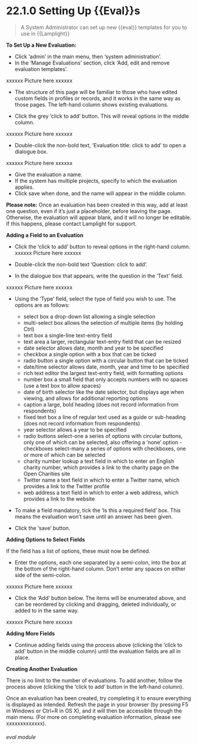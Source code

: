 # 22.1.0    Setting Up {{Eval}}s

> A System Administrator can set up new {{eval}} templates for you to use in {{Lamplight}}

**To Set Up a New Evaluation:**

- Click ‘admin’ in the main menu, then ‘system administration’.
- In the ‘Manage Evaluations’ section, click ‘Add, edit and remove evaluation templates’.
 
 xxxxxx Picture here xxxxxx
 
 
- The structure of this page will be familiar to those who have edited custom fields in profiles or records, and it works in the same way as those pages. The left-hand column shows existing evaluations.
 
- Click the grey ‘click to add’ button. This will reveal options in the middle column.
 
xxxxxx Picture here xxxxxx

- Double-click the non-bold text, ‘Evaluation title: click to add’ to open a dialogue box.

xxxxxx Picture here xxxxxx

- Give the evaluation a name.
- If the system has multiple projects, specify to which the evaluation applies.
- Click save when done, and the name will appear in the middle column.


**Please note:** Once an evaluation has been created in this way, add at least one question, even if it’s just a placeholder, before leaving the page. Otherwise, the evaluation will appear blank, and it will no longer be editable. If this happens, please contact Lamplight for support.


**Adding a Field to an Evaluation**

- Click the ‘click to add’ button to reveal options in the right-hand column.
xxxxxx Picture here xxxxxx

- Double-click the non-bold text ‘Question: click to add’.
- In the dialogue box that appears, write the question in the ‘Text’ field.

xxxxxx Picture here xxxxxx

- Using the ‘Type’ field, select the type of field you wish to use. The options are as follows:
   - select box a drop-down list allowing a single selection
   - multi-select box allows the selection of multiple items (by holding Ctrl)
   - text box a single-line text-entry field 
   - text area a larger, rectangular text-entry field that can be resized
   - date selector allows date, month and year to be specified
   - checkbox a single option with a box that can be ticked
   - radio button a single option with a circular button that can be ticked
   - date/time selector allows date, month, year and time to be specified
   - rich text editor the largest text-entry field, with formatting options
   - number box a small field that only accepts numbers with no spaces (use a text box to allow spaces)
   - date of birth selector like the date selector, but displays age when viewing, and allows for additional reporting options
   - caption a large, bold heading (does not record information from respondents)
   - fixed text box a line of regular text used as a guide or sub-heading (does not record information from respondents)
   - year selector allows a year to be specified
   - radio buttons select-one a series of options with circular buttons, only one of which can be selected, also offering a ‘none’ option
   -checkboxes select-many a series of options with checkboxes, one or more of which can be selected
   - charity number lookup a text field in which to enter an English charity number, which provides a link to the charity page on the Open Charities site
   - Twitter name a text field in which to enter a Twitter name, which provides a link to the Twitter profile
   - web address a text field in which to enter a web address, which provides a link to the website
       
- To make a field mandatory, tick the ‘Is this a required field’ box. This means the evaluation won’t save until an answer has been given.
- Click the ‘save’ button.


**Adding Options to Select Fields**

If the field has a list of options, these must now be defined.
- Enter the options, each one separated by a semi-colon, into the box at the bottom of the right-hand column. Don’t enter any spaces on either side of the semi-colon.

xxxxxx Picture here xxxxxx

- Click the ‘Add’ button below. The items will be enumerated above, and can be reordered by clicking and dragging, deleted individually, or added to in the same way.

xxxxxx Picture here xxxxxx


**Adding More Fields**

- Continue adding fields using the process above (clicking the ‘click to add’ button in the middle column) until the evaluation fields are all in place.


**Creating Another Evaluation**

There is no limit to the number of evaluations. To add another, follow the process above (clicking the ‘click to add’ button in the left-hand column).

Once an evaluation has been created, try completing it to ensure everything is displayed as intended. Refresh the page in your browser (by pressing F5 in Windows or Ctrl+R in OS X), and it will then be accessible through the main menu. (For more on completing evaluation information, please see xxxxxxxxxxxxx).


###### eval module

